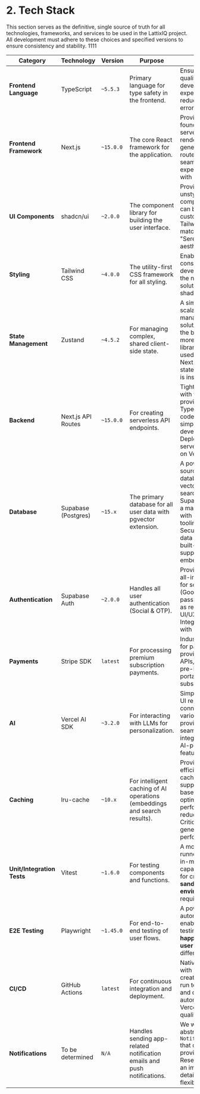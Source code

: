 # **2. Tech Stack**

This section serves as the definitive, single source of truth for all technologies, frameworks, and services to be used in the LattixIQ project. All development must adhere to these choices and specified versions to ensure consistency and stability. 1111

| Category                   | Technology          | Version   | Purpose                                                                   | Rationale                                                                                                                                                                                                                                        |
| -------------------------- | ------------------- | --------- | ------------------------------------------------------------------------- | ------------------------------------------------------------------------------------------------------------------------------------------------------------------------------------------------------------------------------------------------ |
| **Frontend Language**      | TypeScript          | `~5.5.3`  | Primary language for type safety in the frontend.                         | Ensures code quality, improves developer experience, and reduces runtime errors.                                                                                                                                                                 |
| **Frontend Framework**     | Next.js             | `~15.0.0` | The core React framework for the application.                             | Provides a robust foundation with server-side rendering, static site generation, API routes, and a seamless developer experience. Aligns with Vercel platform.                                                                                   |
| **UI Components**          | shadcn/ui           | `~2.0.0`  | The component library for building the user interface.                    | Provides accessible, unstyled components that can be fully customized with Tailwind, perfectly matching our "Serene Minimalist" aesthetic.                                                                                                       |
| **Styling**                | Tailwind CSS        | `~4.0.0`  | The utility-first CSS framework for all styling.                          | Enables rapid, consistent UI development and is the native styling solution for shadcn/ui.                                                                                                                                                       |
| **State Management**       | Zustand             | `~4.5.2`  | For managing complex, shared client-side state.                           | A simple, fast, and scalable state management solution that avoids the boilerplate of more complex libraries. Will be used only where Next.js's native state management is insufficient.                                                         |
| **Backend**                | Next.js API Routes  | `~15.0.0` | For creating serverless API endpoints.                                    | Tightly integrated with the frontend, providing a unified TypeScript codebase and simplifying the developer workflow. Deploys as serverless functions on Vercel.                                                                                 |
| **Database**               | Supabase (Postgres) | `~15.x`   | The primary database for all user data with pgvector extension.           | A powerful, open-source relational database with vector similarity search capabilities. Supabase provides a managed solution with excellent tooling, Row-Level Security (RLS) for data privacy, and built-in pgvector support for AI embeddings. |
| **Authentication**         | Supabase Auth       | `~2.0.0`  | Handles all user authentication (Social & OTP).                           | Provides a secure, all-in-one solution for social logins (Google/Apple) and passwordless OTP, as required by the UI/UX spec. Integrates directly with database RLS.                                                                              |
| **Payments**               | Stripe SDK          | `latest`  | For processing premium subscription payments.                             | Industry standard for payments, providing robust APIs, security, and a pre-built customer portal to manage subscriptions.                                                                                                                        |
| **AI**                     | Vercel AI SDK       | `~3.2.0`  | For interacting with LLMs for personalization.                            | Simplifies streaming UI responses and connecting to various AI models, providing a seamless integration for our AI-powered features.                                                                                                             |
| **Caching**                | lru-cache           | `~10.x`   | For intelligent caching of AI operations (embeddings and search results). | Provides memory-efficient LRU caching with TTL support and size-based eviction to optimize AI performance and reduce API costs. Critical for roadmap generation performance.                                                                     |
| **Unit/Integration Tests** | Vitest              | `~1.6.0`  | For testing components and functions.                                     | A modern, fast test runner. Its powerful in-memory mocking capabilities are ideal for creating the **sandboxed test environment** you require.                                                                                                   |
| **E2E Testing**            | Playwright          | `~1.45.0` | For end-to-end testing of user flows.                                     | A powerful browser automation tool that enables robust testing of both **happy and unhappy user paths** across different browsers.                                                                                                               |
| **CI/CD**                  | GitHub Actions      | `latest`  | For continuous integration and deployment.                                | Native integration with GitHub. We will create workflows to run tests, linting, and deploy automatically to Vercel, ensuring quality control.                                                                                                    |
| **Notifications**          | To be determined    | `N/A`     | Handles sending app-related notification emails and push notifications.   | We will build an abstracted `NotificationService` that can use any provider (e.g., Resend, Twilio) as an implementation detail, ensuring flexibility.                                                                                            |
